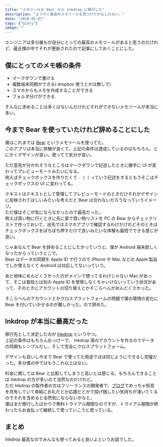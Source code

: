 ```yaml
---
title: "メモツールを Bear から Inkdrop に移行した"
description: "ようやく最高のメモツールを見つけたかもしれない。"
date: "2018-01-07"
tags: ["diary"]
image: ""
---
```


エンジニアは多分誰もが自分にとっての最高のメモツールがあると思うのだけれど、最近僕の中でそれが更新されたので記事にしておくことにした。

## 僕にとってのメモ帳の条件

* マークダウンで書ける
* 複数端末同期ができる( dropbox 使うとかは無しで)
* スマホからもメモを作成することができる
* フォルダ分けができる

そんなに求めることは多くはないんだけれどそれができないメモツールが本当に多い。

## 今まで Bear を使っていたけれど辞めることにした

僕はこれまでは [Bear](http://www.bear-writer.com/) というメモツールを使ってた。  
このアプリは本当に体験が良くて、上記の条件は達成しているのはもちろん、とにかくデザインが良い。使ってて気分が良い。  

ただ意見が分かれそうなところはマークダウンで記述したときに勝手に UI が変わってプレビューモードみたいになる。  
例えばチェックボックスを作りたくて `- [ ]` っていう記述をするともうそこはチェックボックスの UI に変わってる。

テキストはテキストとして管理してプレビューモードのときだけそれがデザインに反映されてほしいみたいな考えだと Bear は合わないだろうなっていうイメージ。  
ただ僕はそこが気にならなかったので最高だった。  
例えば買い物に行くときに先に家で買い物リストを PC の Bear からチェックリストで作っておいて、出先ではスマホアプリで確認するわけだけれどそのときはチェックボックスをぽちぽち押すだけで良いみたいな体験も最短でできる感じが良い。

じゃあなんで Bear を辞めることにしたかっていうと、僕が Android 端末欲しくなったからっていうとこで。  
Bear はデータの同期を Apple ID で行うので iPhone や Mac などの Apple 製品でしか使えなくて Android は対応してないっていう。

あと地味にめんどくさかったのがメインで使ってるわけじゃない Mac があって、そこは普段とは別の Apple ID を使用しなくちゃいけないっていう状況があって、そのときにアカウントの切り替えとかそこらへんがめんどくさかった。

そこらへんのアカウントとかクロスプラットフォームの問題で僕の環境の変化に Bear を付いていかせるのが難しかった。ので辞めた。

## Inkdrop が本当に最高だった

移行先として決定したのが [Inkdrop](https://www.inkdrop.info/) というやつ。  
上記の条件はもちろんおっけーで、 Inkdrop 用のアカウントを作るのでデータの同期もシンプルだし、そして完全にクロスプラットフォーム。

デザインも良いし今まで Bear で使ってた用途でほぼ同じようにできるし完璧だった。多分僕の中ではもうこれ以上はない。

料金に関しては Bear と比較してしまうと高いとは感じる。もちろんできることは Inkdrop の方が多いので当然なのだけれど。  
ただ Inkdrop の製作者の方はフリーランスの開発者で、[ブログ](https://blog.craftz.dog/)でめっちゃ知見を共有していて単純にお礼だとか応援だとかで投げ銭したい気持ちが湧いてくるのでそれを含めると全然気にならないかなと。  
僕はまだ移行したばかりで無料トライアル期間なのですが、トライアル期間が終わったらお金払って継続して使っていこうと思っている。

## まとめ

Inkdrop 最高なのでみんなも使ってみると良いよというお話でした。
